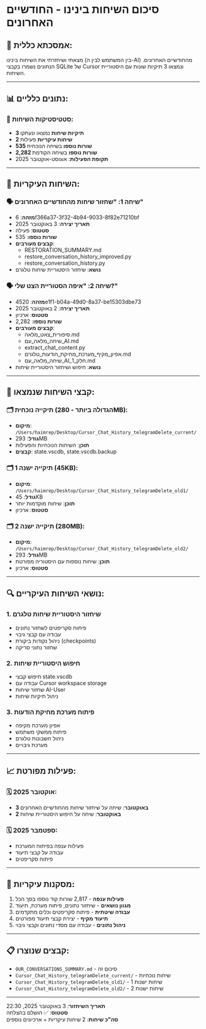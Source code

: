 # סיכום השיחות בינינו - החודשיים האחרונים

## 🎯 **אמסכתא כללית:**

מצאתי ושיחזרתי את השיחות בינינו (בין המשתמש לבין ה-AI) מהחודשיים האחרונים. הנתונים נשמרו בקבצי SQLite של Cursor ונמצאו 3 תיקיות שונות עם היסטוריית השיחות.

---

## 📊 **נתונים כלליים:**

### 🔢 **סטטיסטיקות השיחות:**
- **3 תיקיות שיחות** נמצאו ונעתקו
- **2 שיחות עיקריות** פעילות
- **535 שורות נוספו** בשיחה הנוכחית
- **2,282 שורות נוספו** בשיחה הקודמת
- **תקופת הפעילות**: אוגוסט-אוקטובר 2025

---

## 💬 **השיחות העיקריות:**

### 🗣️ **שיחה 1: "שחזור שיחות מהחודשיים האחרונים"**
- **מזהה**: 6f366a37-3f32-4b94-9033-8f82e71210bf
- **תאריך יצירה**: 3 באוקטובר 2025
- **סטטוס**: פעילה
- **שורות נוספו**: 535
- **קבצים מעורבים**: 
  - RESTORATION_SUMMARY.md
  - restore_conversation_history_improved.py
  - restore_conversation_history.py
- **נושא**: שיחזור היסטוריית שיחות טלגרם

### 🗣️ **שיחה 2: "איפה הסטוריית הצט שלי?"**
- **מזהה**: 4520e1f1-b04a-49d0-8a37-be15303dbe73
- **תאריך יצירה**: 2 באוקטובר 2025
- **סטטוס**: ארכיון
- **שורות נוספו**: 2,282
- **קבצים מעורבים**:
  - סיפורית_צאט_מלאה.md
  - שיחה_מלאה_עם_AI.md
  - extract_chat_content.py
  - אפיון_מקיף_מערכת_מחיקת_הודעות_טלגרם.md
  - שיחה_מלאה_עם_AI_חלק_1.md
- **נושא**: חיפוש ושיחזור היסטוריית שיחות

---

## 📁 **קבצי השיחות שנמצאו:**

### 🗂️ **תיקייה נוכחית** (הגדולה ביותר - 280MB):
- **מיקום**: `/Users/haimrep/Desktop/Cursor_Chat_History_telegramDelete_current/`
- **גודל**: 293MB
- **תוכן**: השיחות הנוכחיות והפעילות
- **קבצים**: state.vscdb, state.vscdb.backup

### 🗂️ **תיקייה ישנה 1** (45KB):
- **מיקום**: `/Users/haimrep/Desktop/Cursor_Chat_History_telegramDelete_old1/`
- **גודל**: 45KB
- **תוכן**: שיחות מוקדמות יותר
- **סטטוס**: ארכיון

### 🗂️ **תיקייה ישנה 2** (280MB):
- **מיקום**: `/Users/haimrep/Desktop/Cursor_Chat_History_telegramDelete_old2/`
- **גודל**: 293MB
- **תוכן**: שיחות נוספות עם היסטוריה מפורטת
- **סטטוס**: ארכיון

---

## 🔍 **נושאי השיחות העיקריים:**

### 1. **שיחזור היסטוריית שיחות טלגרם**
- פיתוח סקריפטים לשחזור נתונים
- עבודה עם קבצי גיבוי
- ניהול נקודות ביקורת (checkpoints)
- שחזור נתוני סריקה

### 2. **חיפוש היסטוריית שיחות**
- חיפוש קבצי state.vscdb
- עבודה עם Cursor workspace storage
- שחזור שיחות AI-User
- ניהול תיקיות שיחות

### 3. **פיתוח מערכת מחיקת הודעות**
- אפיון מערכת מקיפה
- פיתוח ממשקי משתמש
- ניהול חשבונות טלגרם
- מערכת גיבויים

---

## 📈 **פעילות מפורטת:**

### 🗓️ **אוקטובר 2025:**
- **3 באוקטובר**: שיחה על שיחזור שיחות מהחודשיים האחרונים
- **2 באוקטובר**: שיחה על חיפוש היסטוריית שיחות

### 🗓️ **ספטמבר 2025:**
- פעילות ענפה בפיתוח המערכת
- עבודה על קבצי תיעוד
- פיתוח סקריפטים

---

## 🎯 **מסקנות עיקריות:**

1. **פעילות ענפה** - 2,817 שורות קוד נוספו בסך הכל
2. **מגוון נושאים** - שיחזור נתונים, פיתוח מערכת, תיעוד
3. **עבודה שיטתית** - פיתוח סקריפטים וכלים מתקדמים
4. **תיעוד מקיף** - יצירת קבצי תיעוד מפורטים
5. **ניהול נתונים** - עבודה עם מסדי נתונים וקבצי גיבוי

---

## 📋 **קבצים שנוצרו:**

- `OUR_CONVERSATIONS_SUMMARY.md` - סיכום זה
- `Cursor_Chat_History_telegramDelete_current/` - שיחות נוכחיות
- `Cursor_Chat_History_telegramDelete_old1/` - שיחות ישנות 1
- `Cursor_Chat_History_telegramDelete_old2/` - שיחות ישנות 2

---

**תאריך השיחזור**: 3 באוקטובר 2025, 22:30  
**סטטוס**: ✅ הושלם בהצלחה  
**סה"כ שיחות**: 2 שיחות עיקריות + ארכיונים נוספים
